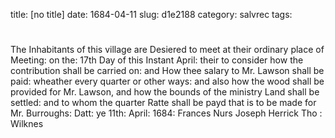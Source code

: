 title: [no title]
date: 1684-04-11
slug: d1e2188
category: salvrec
tags: 


<div markdown class="doc" id="d1e2188">


# 

The Inhabitants of this village are Desiered to meet at their ordinary place of Meeting: on the: 17th Day of this Instant April: their to consider how the contribution shall be carried on: and How thee salary to Mr. Lawson shall be paid: wheather every quarter or other ways: and also how the wood shall be provided for Mr. Lawson, and how the bounds of the ministry Land shall be settled: and to whom the quarter Ratte shall be payd that is to be made for Mr. Burroughs: Datt: ye 11th: April: 1684: Frances Nurs Joseph Herrick Tho : Wilknes
</div>